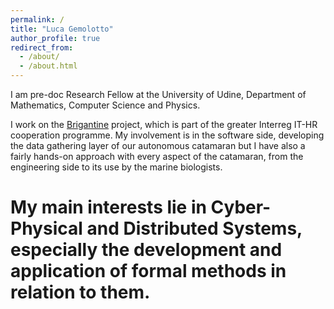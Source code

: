 ```yaml
---
permalink: /
title: "Luca Gemolotto"
author_profile: true
redirect_from: 
  - /about/
  - /about.html
---
```


I am pre-doc Research Fellow at the University of Udine, Department of Mathematics, Computer Science and Physics.

I work on the [Brigantine](https://www.italy-croatia.eu/web/brigantine) project, which is part of the greater Interreg IT-HR cooperation programme. My involvement is in the software side, developing the data gathering layer of our autonomous catamaran but I have also a fairly hands-on approach with every aspect of the catamaran, from the engineering side to its use by the marine biologists.

My main interests lie in Cyber-Physical and Distributed Systems, especially the development and application of formal methods in relation to them.
======
